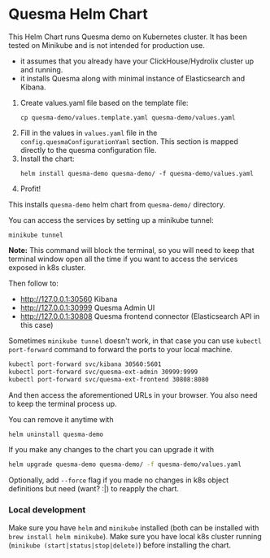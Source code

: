 Quesma Helm Chart
=================

This Helm Chart runs Quesma demo on Kubernetes cluster. It has been tested on Minikube and is not intended for production use. 
* it assumes that you already have your ClickHouse/Hydrolix cluster up and running.
* it installs Quesma along with minimal instance of Elasticsearch and Kibana.

1. Create values.yaml file based on the template file:
    ```shell
    cp quesma-demo/values.template.yaml quesma-demo/values.yaml
    ```
2. Fill in the values in `values.yaml` file in the `config.quesmaConfigurationYaml` section. 
   This section is mapped directly to the quesma configuration file.
3. Install the chart:
    ```shell
    helm install quesma-demo quesma-demo/ -f quesma-demo/values.yaml
    ``` 
4. Profit!   

This installs `quesma-demo` helm chart from `quesma-demo/` directory.

You can access the services by setting up a minikube tunnel:
```
minikube tunnel
```
**Note:** This command will block the terminal, so you will need to keep that terminal window open all the time if you 
want to access the services exposed in k8s cluster.

Then follow to:
* http://127.0.0.1:30560 Kibana
* http://127.0.0.1:30999 Quesma Admin UI
* http://127.0.0.1:30808 Quesma frontend connector (Elasticsearch API in this case)

Sometimes `minikube tunnel` doesn't work, in that case you can use `kubectl port-forward` command to forward the ports to your local machine.
```bash
kubectl port-forward svc/kibana 30560:5601
kubectl port-forward svc/quesma-ext-admin 30999:9999
kubectl port-forward svc/quesma-ext-frontend 30808:8080
```
And then access the aforementioned URLs in your browser. You also need to keep the terminal process up.

You can remove it anytime with
```bash
helm uninstall quesma-demo
```
 
If you make any changes to the chart you can upgrade it with
```bash
helm upgrade quesma-demo quesma-demo/ -f quesma-demo/values.yaml
```
Optionally, add `--force` flag if you made no changes in k8s object definitions but need (want? :|) to reapply the chart.


### Local development 

Make sure you have `helm` and `minikube` installed (both can be installed with `brew install helm minikube`).
Make sure you have local k8s cluster running (`minikube (start|status|stop|delete)`) before installing the chart.




